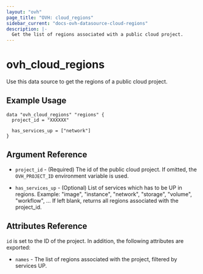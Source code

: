 ```yaml
---
layout: "ovh"
page_title: "OVH: cloud_regions"
sidebar_current: "docs-ovh-datasource-cloud-regions"
description: |-
  Get the list of regions associated with a public cloud project.
---
```


# ovh_cloud_regions

Use this data source to get the regions of a public cloud project.

## Example Usage

```hcl
data "ovh_cloud_regions" "regions" {
  project_id = "XXXXXX"
  
  has_services_up = ["network"]
}
```

## Argument Reference


* `project_id` - (Required) The id of the public cloud project. If omitted,
    the `OVH_PROJECT_ID` environment variable is used.

* `has_services_up` - (Optional) List of services which has to be UP in regions.
   Example: "image", "instance", "network", "storage", "volume", "workflow", ...
   If left blank, returns all regions associated with the project_id.


## Attributes Reference

`id` is set to the ID of the project. In addition, the following attributes
are exported:

* `names` - The list of regions associated with the project, filtered by services UP.
